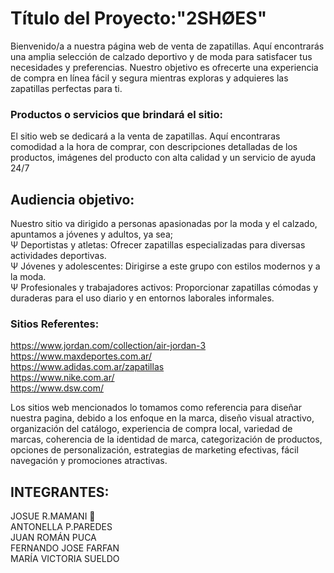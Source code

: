 # Título del Proyecto:"2SHØES"  
Bienvenido/a a nuestra página web de venta de zapatillas. Aquí encontrarás una amplia selección de calzado deportivo y de moda para satisfacer tus necesidades y preferencias. Nuestro objetivo es ofrecerte una experiencia de compra en línea fácil y segura mientras exploras y adquieres las zapatillas perfectas para ti.  
### Productos o servicios que brindará el sitio:  
El sitio web se dedicará a la venta de zapatillas. Aquí encontraras comodidad a la hora de comprar, con descripciones detalladas de los productos, imágenes del producto con alta calidad y un servicio de ayuda 24/7
## Audiencia objetivo: 
Nuestro sitio va dirigido a personas apasionadas por la moda y el calzado, apuntamos a jóvenes y adultos, ya sea;  
Ψ Deportistas y atletas: Ofrecer zapatillas especializadas para diversas actividades deportivas.  
Ψ Jóvenes y adolescentes: Dirigirse a este grupo con estilos modernos y a la moda.  
Ψ Profesionales y trabajadores activos: Proporcionar zapatillas cómodas y duraderas para el uso diario y en entornos laborales informales.  
### Sitios Referentes:  
https://www.jordan.com/collection/air-jordan-3  
https://www.maxdeportes.com.ar/  
https://www.adidas.com.ar/zapatillas  
https://www.nike.com.ar/  
https://www.dsw.com/  

Los sitios web mencionados lo tomamos como referencia para diseñar nuestra pagina, debido a los enfoque en la marca, diseño visual atractivo, organización del catálogo, experiencia de compra local, variedad de marcas, coherencia de la identidad de marca, categorización de productos, opciones de personalización, estrategias de marketing
efectivas, fácil navegación y promociones atractivas.  

## INTEGRANTES:

JOSUE R.MAMANI 📀     
ANTONELLA P.PAREDES  
JUAN ROMÁN PUCA  
FERNANDO JOSE FARFAN  
MARÍA VICTORIA SUELDO  


